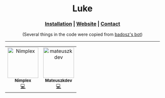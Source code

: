 <h1 align="center"> Luke </h1>

<h3 align="center"><a href="./installation.md">Installation</a> | <a href="https://nimplex.xyz">Website</a> | <a href="https://nimplex.xyz/contact">Contact</a></h3>
<p align="center">(Several things in the code were copied from <a href="https://badosz.com">badosz's bot</a>)</p>

---

<table>	
	<tr>
		<td align="center">	
			<a href="https://github.com/Nimplex">	
				<img src="https://avatars1.githubusercontent.com/u/39964594?s=460&v=4" width="100px;" alt="Nimplex"/>	
				<br />	
				<sub>	
					<b>Nimplex</b>	
				</sub>	
			</a><br />	
			<a href="#" title="Code">💻</a>	
		</td>	
		<td align="center">	
			<a href="https://github.com/mateuszkdev">	
				<img src="https://avatars0.githubusercontent.com/u/46076250?s=400&v=4" width="100px;" alt="mateuszkdev"/>	
				<br />	
				<sub>	
					<b>Mateuszkdev</b>	
				</sub>	
			</a><br />	
			<a href="#" title="Code">💻</a>	
		</td>	
</table>